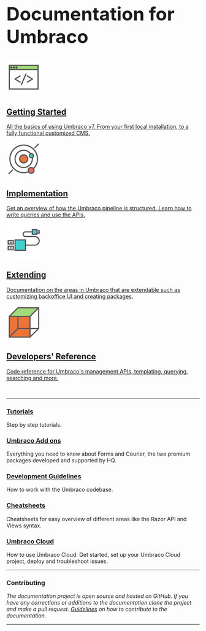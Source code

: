 <div class="docs-overview">
<div class="row">
    <div class="col-xs-12">
        <h1 class="text-center" style="font-size:3rem">Documentation for Umbraco</h1>
    </div>
</div>
<div class="row">
	<div class="col-sm-6">
		<a href="Getting-Started/" class="docs-section">
			<img src="images/icon-getting-started.png" alt="">
			<h2>Getting Started</h2>
			<p>All the basics of using Umbraco v7. From your first local installation, to a fully functional customized CMS.</p>
		</a>
	</div>
	<div class="col-sm-6">
		<a href="Implementation/" class="docs-section">
		<img src="images/icon-implementation.png" alt="">
			<h2>Implementation</h2>
			<p>Get an overview of how the Umbraco pipeline is structured. Learn how to write queries and use the APIs.</p>
		</a>
	</div>
</div>
<div class="row">
	<div class="col-sm-6">
		<a href="Extending/" class="docs-section">
		<img src="images/icon-extending.png" alt="">
			<h2>Extending</h2>
			<p>Documentation on the areas in Umbraco that are extendable such as customizing backoffice UI and creating packages.</p>
		</a>
	</div>
	<div class="col-sm-6">
		<a href="Reference/" class="docs-section">
			<img src="images/icon-add-on.png" alt="">
			<h2>Developers' Reference</h2>
			<p>Code reference for Umbraco's management APIs, templating, querying, searching and more.</p>
		</a>
	</div>
</div>
</div>
</br>

---

### [Tutorials](Tutorials/index.md)
Step by step tutorials.

### [Umbraco Add ons](Add-ons/index.md)
Everything you need to know about Forms and Courier, the two premium packages developed and supported by HQ.

### [Development Guidelines](Development-Guidelines/index.md)
How to work with the Umbraco codebase.

### [Cheatsheets](Cheatsheets/index.md)
Cheatsheets for easy overview of different areas like the Razor API and Views syntax.

### [Umbraco Cloud](Umbraco-Cloud/)
How to use Umbraco Cloud: Get started, set up your Umbraco Cloud project, deploy and troubleshoot issues.

---

### Contributing
*The documentation project is open source and hosted on GitHub. If you have any corrections or additions to the documentation clone the project and make a pull request. [Guidelines](https://github.com/umbraco/UmbracoDocs) on how to contribute to the documentation.*

----------------
